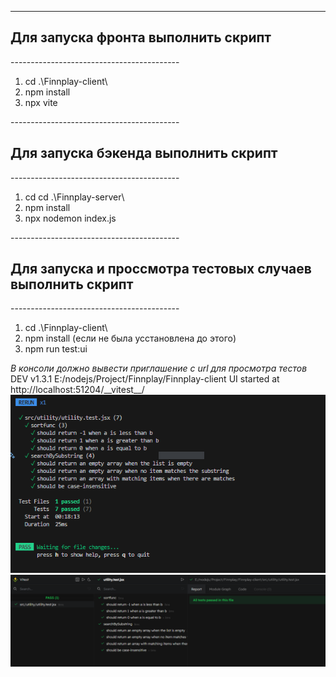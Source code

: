 
------------------------------------------
<h2>Для запуска фронта выполнить скрипт</h2> 
------------------------------------------
<ol>
  <li>cd .\Finnplay-client\</li>
  <li>npm install</li>
  <li>npx vite </li>
</ol>
------------------------------------------
<h2>Для запуска бэкенда выполнить скрипт </h2>
------------------------------------------
<ol>
  <li>cd cd .\Finnplay-server\</li>
  <li>npm install</li>
  <li>npx nodemon index.js</li>
</ol>
------------------------------------------
<h2>Для запуска и проссмотра тестовых случаев выполнить скрипт</h2>
------------------------------------------
<ol>
  <li>cd .\Finnplay-client\</li>
  <li>npm install (если не была усстановлена до этого)</li>
  <li>npm run test:ui</li>
</ol>
<i>В консоли должно вывести приглашение с url для просмотра тестов </i>
DEV  v1.3.1 E:/nodejs/Project/Finnplay/Finnplay-client
      UI started at http://localhost:51204/__vitest__/

<img src="https://github.com/hays0503/Finnplay/blob/main/1.png?raw=true" alt="приглашение">

<img src="https://github.com/hays0503/Finnplay/blob/main/2.png?raw=true" alt="тесты">
 
